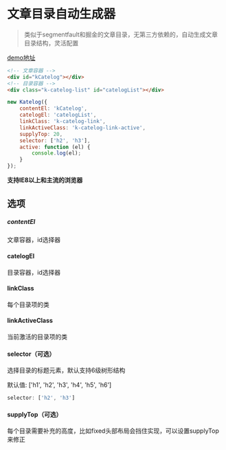 # 文章目录自动生成器

> 类似于segmentfault和掘金的文章目录，无第三方依赖的，自动生成文章目录结构，灵活配置

[demo地址](https://kelen.github.io/k-catelog/dist/index.html)

``` html
<!-- 文章容器 -->
<div id="kCatelog"></div>
<!-- 目录容器 -->
<div class="k-catelog-list" id="catelogList"></div>
```

``` javascript
new Katelog({
    contentEl: 'kCatelog',
    catelogEl: 'catelogList',
    linkClass: 'k-catelog-link',
    linkActiveClass: 'k-catelog-link-active',
    supplyTop: 20,
    selector: ['h2', 'h3'],
    active: function (el) {
        console.log(el);
    }
});
```

**支持IE8以上和主流的浏览器**

## 选项

##### contentEl

文章容器，id选择器

#### catelogEl

目录容器，id选择器

#### linkClass

每个目录项的类

#### linkActiveClass

当前激活的目录项的类

#### selector（可选）

选择目录的标题元素，默认支持6级树形结构

默认值: ['h1', 'h2', 'h3', 'h4', 'h5', 'h6']

```javascript
selector: ['h2', 'h3']
```

#### supplyTop（可选）

每个目录需要补充的高度，比如fixed头部布局会挡住实现，可以设置supplyTop来修正

